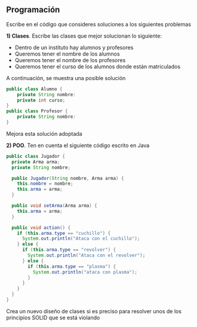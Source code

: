 ## Programación

Escribe en el código que consideres soluciones a los siguientes problemas

**1) Clases**. Escribe las clases que mejor solucionan lo siguiente:
* Dentro de un instituto hay alumnos y profesores 
* Queremos tener el nombre de los alumnos
* Queremos tener el nombre de los profesores
* Queremos tener el curso de los alumnos donde están matriculados

A continuación, se muestra una posible solución

```Java
public class Alumno {
    private String nombre:
    private int curso;
}
public class Profesor {
    private String nombre:    
}
```
Mejora esta solución adoptada

**2) POO**. Ten en cuenta el siguiente código escrito en Java

```Java
public class Jugador {
  private Arma arma;
  private String nombre;

  public Jugador(String nombre, Arma arma) {
    this.nombre = nombre;
    this.arma = arma;
  }

  public void setArma(Arma arma) {
    this.arma = arma;
  }

  public void action() {
    if (this.arma.type == "cuchillo") {
      System.out.println("Ataca con el cuchillo");
    } else {
      if (this.arma.type == "revolver") {
        System.out.println("Ataca con el revolver");
      } else {
        if (this.arma.type == "plasma") {
          System.out.println("ataca con plasma");
        }
      }
    }
  }
}
```

Crea un nuevo diseño de clases si es preciso para resolver unos de los principios SOLID que se está violando

<br/>

